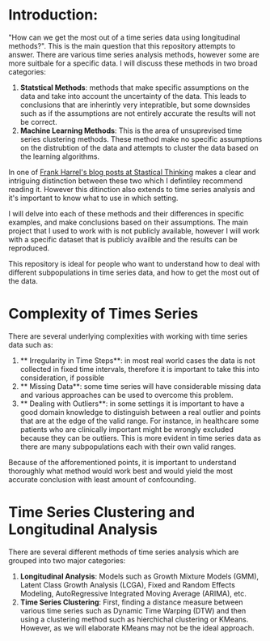 # Introduction:
"How can we get the most out of a time series data using longitudinal methods?". This is the main question that this repository attempts to answer. There are various time series analysis methods, however some are more suitbale for a specific data. I will discuss these methods in two broad categories: 

1. **Statstical Methods**: methods that make specific assumptions on the data and take into account the uncertainty of the data. This leads to conclusions that are inherintly very intepratible, but some downsides such as if the assumptions are not entirely accurate the results will not be correct.
2. **Machine Learning Methods**: This is the area of unsuprevised time series clustering methods. These method make no specific assumptions on the distrubtion of the data and attempts to cluster the data based on the learning algorithms.

In one of [Frank Harrel's blog posts at Stastical Thinking](https://www.fharrell.com/post/stat-ml/) makes a clear and intriguing distinction between these two which I defintiley recommend reading it. 
However this ditinction also extends to time series analysis and it's important to know what to use in which setting.
 
I will delve into each of these methods and their differences in specific examples, and make conclusions based on their assumptions.
The main project that I used to work with is not publicly available, however I will work with a specific dataset that is publicly availble and the results can be reproduced. 

This repository is ideal for people who want to understand how to deal with different subpopulations in time series data, and how to get the most out of the data. 

# Complexity of Times Series
There are several underlying complexities with working with time series data such as:
1. ** Irregularity in Time Steps**: in most real world cases the data is not collected in fixed time intervals, therefore it is important to take this into consideration, if possible
2. ** Missing Data**: some time series will have considerable missing data and various approaches can be used to overcome this problem.
3. ** Dealing with Outliers**: in some settings it is important to have a good domain knowledge to distinguish between a real outlier and points that are at the edge of the valid range. For instance, in healthcare some patients who are clinically important might be wrongly excluded because they can be outliers. This is more evident in time series data as there are many subpopulations each with their own valid ranges. 

Because of the afforementioned points, it is important to understand thoroughly what method would work best and would yield the most accurate conclusion with least amount of confcounding.

# Time Series Clustering and Longitudinal Analysis
There are several different methods of time series analysis which are grouped into two major categories:

1. **Longitudinal Analysis**: Models such as Growth Mixture Models (GMM), Latent Class Growth Analysis (LCGA), Fixed and Random Effects Modeling, AutoRegressive Integrated Moving Average (ARIMA), etc.
2. **Time Series Clustering**: First, finding a distance measure between various time series such as Dynamic Time Warping (DTW) and then using a clustering method such as hierchichal clustering or KMeans. However, as we will elaborate KMeans may not be the ideal approach. 


